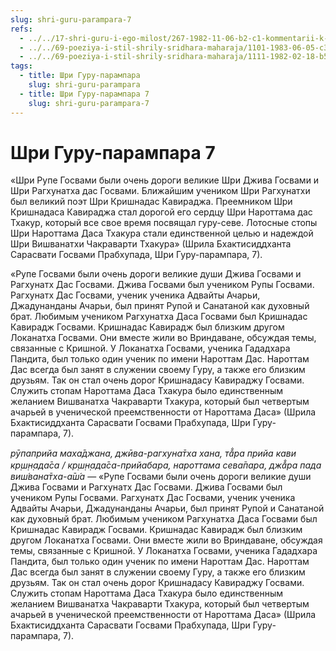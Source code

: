 ```yaml
---
slug: shri-guru-parampara-7
refs:
  - ../../17-shri-guru-i-ego-milost/267-1982-11-06-b2-c1-kommentarii-k-pesne-guru-parampara-vydayushhiesya-uchitelya-rupanuga-sampradai.md
  - ../../69-poeziya-i-stil-shrily-sridhara-maharaja/1101-1983-06-05-c3-obyasnenie-devyatogo-stiha-bhaktivinoda-viraha-dashakam-i-pesni-guru-parampara.md
  - ../../69-poeziya-i-stil-shrily-sridhara-maharaja/1111-1982-02-18-b5-maloizvestnaya-pranama-mantra-bhaktisiddhante-sarasvati-thakuru.md
tags:
  - title: Шри Гуру-парампара
    slug: shri-guru-parampara
  - title: Шри Гуру-парампара 7
    slug: shri-guru-parampara-7
---
```


# Шри Гуру-парампара 7

«Шри Рупе Госвами были очень дороги великие Шри Джива Госвами и Шри Рагхунатха дас Госвами. Ближайшим учеником Шри Рагхунатхи был великий поэт Шри Кришнадас Кавираджа. Преемником Шри Кришнадаса Кавираджа стал дорогой его сердцу Шри Нароттама дас Тхакур, который все свое время посвящал гуру-севе. Лотосные стопы Шри Нароттама Даса Тхакура стали единственной целью и надеждой Шри Вишванатхи Чакраварти Тхакура» (Шрила Бхактисиддханта Сарасвати Госвами Прабхупада, Шри Гуру-парампара, 7).

«Рупе Госвами были очень дороги великие души Джива Госвами и Рагхунатх Дас Госвами. Джива Госвами был учеником Рупы Госвами. Рагхунатх Дас Госвами, ученик ученика Адвайты Ачарьи, Джадунанданы Ачарьи, был принят Рупой и Санатаной как духовный брат. Любимым учеником Рагхунатха Даса Госвами был Кришнадас Кавирадж Госвами. Кришнадас Кавирадж был близким другом Локанатха Госвами. Они вместе жили во Вриндаване, обсуждая темы, связанные с Кришной. У Локанатха Госвами, ученика Гададхара Пандита, был только один ученик по имени Нароттам Дас. Нароттам Дас всегда был занят в служении своему Гуру, а также его близким друзьям. Так он стал очень дорог Кришнадасу Кавираджу Госвами. Служить стопам Нароттама Даса Тхакура было единственным желанием Вишванатха Чакраварти Тхакура, который был четвертым ачарьей в ученической преемственности от Нароттама Даса» (Шрила Бхактисиддханта Сарасвати Госвами Прабхупада, Шри Гуру-парампара, 7).

*рӯпаприйа маха̄джана, джӣва-рагхуна̄тха хана, та̄̐ра прийа кави кр̣ш̣н̣ада̄са / кр̣ш̣н̣ада̄са-прийабара, нароттама сева̄пара, джа̄̐ра пада виш́вана̄тха-а̄ш́а* — «Рупе Госвами были очень дороги великие души Джива Госвами и Рагхунатх Дас Госвами. Джива Госвами был учеником Рупы Госвами. Рагхунатх Дас Госвами, ученик ученика Адвайты Ачарьи, Джадунанданы Ачарьи, был принят Рупой и Санатаной как духовный брат. Любимым учеником Рагхунатха Даса Госвами был Кришнадас Кавирадж Госвами. Кришнадас Кавирадж был близким другом Локанатха Госвами. Они вместе жили во Вриндаване, обсуждая темы, связанные с Кришной. У Локанатха Госвами, ученика Гададхара Пандита, был только один ученик по имени Нароттам Дас. Нароттам Дас всегда был занят в служении своему Гуру, а также его близким друзьям. Так он стал очень дорог Кришнадасу Кавираджу Госвами. Служить стопам Нароттама Даса Тхакура было единственным желанием Вишванатха Чакраварти Тхакура, который был четвертым ачарьей в ученической преемственности от Нароттама Даса» (Шрила Бхактисиддханта Сарасвати Госвами Прабхупада, Шри Гуру-парампара, 7).


